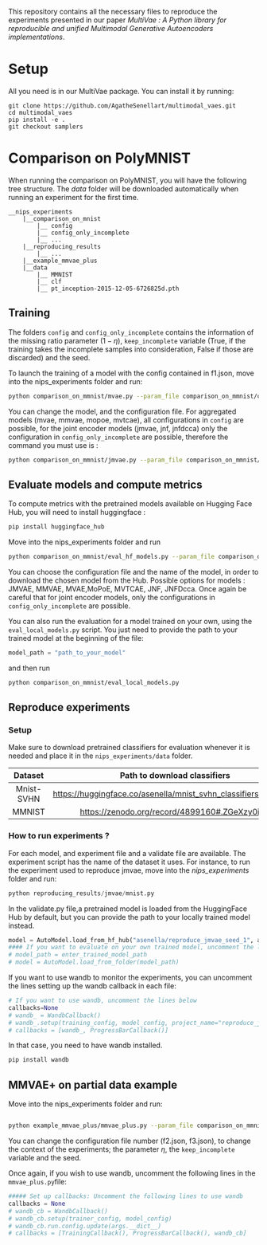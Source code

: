 
This repository contains all the necessary files to reproduce the experiments presented in our 
paper *MultiVae : A Python library for reproducible and unified Multimodal Generative Autoencoders implementations*. 

# Setup

All you need is in our MultiVae package. You can install it by running:

```
git clone https://github.com/AgatheSenellart/multimodal_vaes.git
cd multimodal_vaes
pip install -e .
git checkout samplers
```


# Comparison on PolyMNIST

When running the comparison on PolyMNIST, you will have the following tree structure. 
The *data* folder will be downloaded automatically when running an experiment for the first time.
```
__nips_experiments
    |__comparison_on_mnist
        |__ config
        |__ config_only_incomplete
        |__ ...
    |__reproducing_results
        |__ ...
    |__example_mmvae_plus
    |__data
        |__ MMNIST
        |__ clf
        |__ pt_inception-2015-12-05-6726825d.pth
```
## Training
        
The folders `config` and `config_only_incomplete` contains the information of the missing ratio parameter $(1-\eta)$, 
`keep_incomplete` variable (True, if the training takes the incomplete samples into consideration, False if those are discarded) and the seed. 

To launch the training of a model with the config contained in f1.json, move into the nips_experiments folder and run:

```bash
python comparison_on_mmnist/mvae.py --param_file comparison_on_mmnist/config/f1.json
```

You can change the model, and the configuration file. 
For aggregated models (mvae, mmvae, mopoe, mvtcae), all configurations in `config` are possible, for the joint encoder models (jmvae, jnf, jnfdcca) only the configuration in `config_only_incomplete` are possible, therefore the command you must use is :
```bash
python comparison_on_mmnist/jmvae.py --param_file comparison_on_mmnist/config_only_incomplete/f1.json
```


## Evaluate models and compute metrics 

To compute metrics with the pretrained models available on Hugging Face Hub, you will need to install huggingface :

```bash
pip install huggingface_hub
````

Move into the nips_experiments folder and run
```bash
python comparison_on_mmnist/eval_hf_models.py --param_file comparison_on_mmnist/config/f1.json --model_name MVAE
```

You can choose the configuration file and the name of the model, in order to download the chosen model from the Hub. 
Possible options for models : JMVAE, MMVAE, MVAE,MoPoE, MVTCAE, JNF, JNFDcca. Once again be careful that for joint encoder models, only the configurations in `config_only_incomplete` are possible.

You can also run the evaluation for a model trained on your own, using the `eval_local_models.py` script. 
You just need to provide the path to your trained model at the beginning of the file:
```python
model_path = "path_to_your_model"
```
and then run 
```bash
python comparison_on_mmnist/eval_local_models.py 
```

## Reproduce experiments 

### Setup
Make sure to download pretrained classifiers for evaluation whenever it is needed and place it in the `nips_experiments/data` folder.

|Dataset| Path to download classifiers|
|:--:|:--:|
|Mnist-SVHN| https://huggingface.co/asenella/mnist_svhn_classifiers/tree/main|
|MMNIST |https://zenodo.org/record/4899160#.ZGeXzy0isf_|


### How to run experiments ?

For each model, and experiment file and a validate file are available. 
The experiment script has the name of the dataset it uses. 
For instance, to run the experiment used to reproduce jmvae, move into the *nips_experiments* folder and run:
```python 
python reproducing_results/jmvae/mnist.py
```


In the validate.py file,a pretrained model is loaded from the HuggingFace Hub by default, but you can provide the path to your locally trained model
instead. 
```python
model = AutoModel.load_from_hf_hub("asenella/reproduce_jmvae_seed_1", allow_pickle=True)
#### If you want to evaluate on your own trained model, uncomment the lines below
# model_path = enter_trained_model_path
# model = AutoModel.load_from_folder(model_path)
```

If you want to use wandb to monitor the experiments, you can uncomment the lines setting up the wandb callback in each file:
```python
# If you want to use wandb, uncomment the lines below
callbacks=None
# wandb_ = WandbCallback()
# wandb_.setup(training_config, model_config, project_name="reproduce_jmvae")
# callbacks = [wandb_, ProgressBarCallback()]
```

In that case, you need to have wandb installed. 
```bash
pip install wandb
```

## MMVAE+ on partial data example

Move into the nips_experiments folder and run:
```bash 

python example_mmvae_plus/mmvae_plus.py --param_file comparison_on_mmnist/config/f1.json
```
You can change the configuration file number (f2.json, f3.json), to change the context of the experiments; the parameter $\eta$, the
`keep_incomplete` variable and the seed.

Once again, if you wish to use wandb, uncomment the following lines in the `mmvae_plus.py`file:

```python
##### Set up callbacks: Uncomment the following lines to use wandb
callbacks = None
# wandb_cb = WandbCallback()
# wandb_cb.setup(trainer_config, model_config)
# wandb_cb.run.config.update(args.__dict__)
# callbacks = [TrainingCallback(), ProgressBarCallback(), wandb_cb]
```